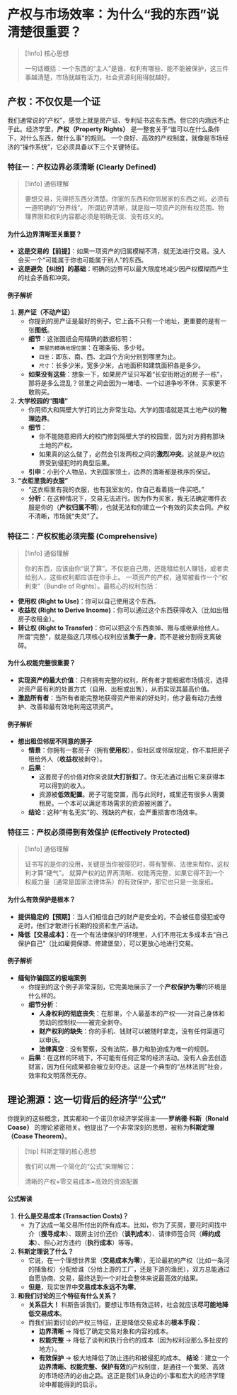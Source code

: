 # 产权与市场效率：为什么“我的东西”说清楚很重要？
> [!info] 核心思想
> 
> 一句话概括：一个东西的“主人”是谁、权利有哪些、能不能被保护，这三件事越清楚，市场就越有活力，社会资源利用得就越好。
## 产权：不仅仅是一个证
我们通常说的“产权”，感觉上就是房产证、专利证书这些东西。但它的内涵远不止于此。经济学里，**产权（Property Rights）** 是一整套关于“谁可以在什么条件下，对什么东西，做什么事”的规则。
一个良好、高效的产权制度，就像是市场经济的“操作系统”，它必须具备以下三个关键特征。
### 特征一：产权边界必须清晰 (Clearly Defined)
> [!info] 通俗理解
> 
> 要想交易，先得把东西分清楚。你家的东西和你邻居家的东西之间，必须有一道明确的“分界线”。
所谓边界清晰，就是指一项资产的所有权范围、物理界限和权利内容都必须是明确无误、没有歧义的。
#### 为什么边界清晰至关重要？
- **这是交易的【前提】**：如果一项资产的归属模糊不清，就无法进行交易。没人会买一个“可能属于你也可能属于别人”的东西。
- **这是避免【纠纷】的基础**：明确的边界可以最大限度地减少因产权模糊而产生的社会矛盾和冲突。
#### 例子解析
1. **房产证（不动产证）**
    - 你提到的房产证是最好的例子。它上面不只有一个地址，更重要的是有一张**图纸**。
    - **细节**：这张图纸会用精确的数据标明：
        - `房屋的精确地理位置`：在哪条街、多少号。
        - `四至`：即东、南、西、北四个方向分别到哪里为止。
        - `尺寸`：长多少米，宽多少米，占地面积和建筑面积各是多少。
    - **如果没有这些**：想象一下，如果房产证只写着“长安街附近的房子一栋”，那将是多么混乱？邻里之间会因为一堵墙、一个过道争吵不休，买家更不敢购买。
2. **大学校园的“围墙”**
    - 你用师大和隔壁大学打的比方非常生动。大学的围墙就是其土地产权的**物理边界**。
    - **细节**：
        - 你不能随意把师大的校门修到隔壁大学的校园里，因为对方拥有那块土地的产权。
        - 如果真的这么做了，必然会引发两校之间的**激烈冲突**。这就是产权边界受到侵犯时的典型后果。
    - **引申**：小到个人物品，大到国家领土，边界的清晰都是秩序的保证。
3. **“衣柜里我的衣服”**
    - “这衣柜里有我的衣服，也有我室友的，你自己看着挑一件买吧。”
    - **分析**：在这种情况下，交易无法进行。因为作为买家，我无法确定哪件衣服是你的（**产权归属不明**），也就无法和你建立一个有效的买卖合同。产权不清晰，市场就“失灵”了。
### 特征二：产权权能必须完整 (Comprehensive)
> [!info] 通俗理解
> 
> 你的东西，应该由你“说了算”。不仅能自己用，还能租给别人赚钱，或者卖给别人，这些权利都应该在你手上。
一项资产的产权，通常被看作一个“权利束”（Bundle of Rights）。最核心的权利包括：
- **使用权 (Right to Use)**：你可以自己使用这个东西。
- **收益权 (Right to Derive Income)**：你可以通过这个东西获得收入（比如出租房子收租金）。
- **转让权 (Right to Transfer)**：你可以把这个东西卖掉、赠与或继承给他人。
所谓“完整”，就是指这几项核心权利应该**集于一身**，而不是被分割得支离破碎。
#### 为什么权能完整很重要？
- **实现资产的最大价值**：只有拥有完整的权利，所有者才能根据市场情况，选择对资产最有利的处置方式（自用、出租或出售），从而实现其最高价值。
- **激励所有者**：当所有者能完整地获得资产带来的好处时，他才最有动力去维护、改善和最有效地利用这项资产。
#### 例子解析
- **想出租但邻居不同意的房子**
    - **情景**：你拥有一套房子（拥有**使用权**），但社区或邻居规定，你不准把房子租给外人（**收益权**被剥夺）。
    - **后果**：
        - 这套房子的价值对你来说就**大打折扣**了。你无法通过出租它来获得本可以得到的收入。
        - 资源被**低效配置**。房子可能空置，而与此同时，城里还有很多人需要租房。一个本可以满足市场需求的资源被闲置了。
    - **结论**：这种“有名无实”的、残缺的产权，会严重损害市场效率。
### 特征三：产权必须得到有效保护 (Effectively Protected)
> [!info] 通俗理解
> 
> 证书写的是你的没用，关键是当你被侵犯时，得有警察、法律来帮你，这权利才算“硬气”。
就算产权的边界再清晰、权能再完整，如果它得不到一个权威力量（通常是国家法律体系）的有效保护，那它也只是一张废纸。
#### 为什么有效保护是根本？
- **提供稳定的【预期】**：当人们相信自己的财产是安全的，不会被任意侵犯或夺走时，他们才敢进行长期的投资和生产活动。
- **降低【交易成本】**：在一个有法律保护的环境里，人们不用花太多成本去“自己保护自己”（比如雇佣保镖、修建堡垒），可以更放心地进行交易。
#### 例子解析
- **缅甸诈骗园区的极端案例**
    - 你提到的这个例子非常深刻，它完美地展示了一个**产权保护为零**的环境是什么样的。
    - **细节分析**：
        - **人身权利的彻底丧失**：在那里，个人最基本的产权——对自己身体和劳动的控制权——被完全剥夺。
        - **财产权利的缺失**：你的手机、钱财可以被随时拿走，没有任何渠道可以申诉。
        - **法律真空**：没有警察，没有法院，暴力和胁迫成为唯一的规则。
    - **后果**：在这样的环境下，不可能有任何正常的经济活动。没有人会去创造财富，因为任何成果都会被立刻夺走。这是一个典型的“丛林法则”社会，效率和文明荡然无存。
## 理论溯源：这一切背后的经济学“公式”
你提到的这些概念，其实都和一个诺贝尔经济学奖得主——**罗纳德·科斯（Ronald Coase）** 的理论紧密相关。他提出了一个非常深刻的思想，被称为**科斯定理（Coase Theorem）**。
> [!tip] 科斯定理的核心思想
> 
> 我们可以用一个简化的“公式”来理解它：
> 
> 清晰的产权+零交易成本=高效的资源配置
#### 公式解读
1. **什么是交易成本 (Transaction Costs)？**
    - 为了达成一笔交易所付出的所有成本。比如，你为了买房，要花时间找中介（**搜寻成本**）、跟房主讨价还价（**谈判成本**）、请律师签合同（**缔约成本**）、担心对方违约（**执行成本**）等等。
2. **科斯定理说了什么？**
    - 它说，在一个理想世界里（**交易成本为零**），无论最初的产权（比如一条河的捕鱼权）分配给谁（分给上游的工厂，还是下游的渔民），双方总能通过自愿协商、交易，最终达到一个对社会整体来说最高效的结果。
    - **但是**，现实世界中**交易成本永远不为零**。
3. **和我们讨论的三个特征有什么关系？**
    - **关系巨大！** 科斯告诉我们，要想让市场有效运转，社会就应该**尽可能地降低交易成本**。
    - 而我们前面讨论的产权三特征，正是降低交易成本的**根本手段**：
        - **边界清晰** → 降低了确定交易对象和内容的成本。
        - **权能完整** → 降低了谈判和执行合约的成本（因为权利没那么多扯皮的地方）。
        - **有效保护** → 极大地降低了防止违约和被侵犯的成本。
**结论**：建立一个**边界清晰、权能完整、保护有效**的产权制度，是通往一个繁荣、高效的市场经济的必由之路。这正是我们从身边的小事和宏大的经济学理论中都能得到的启示。